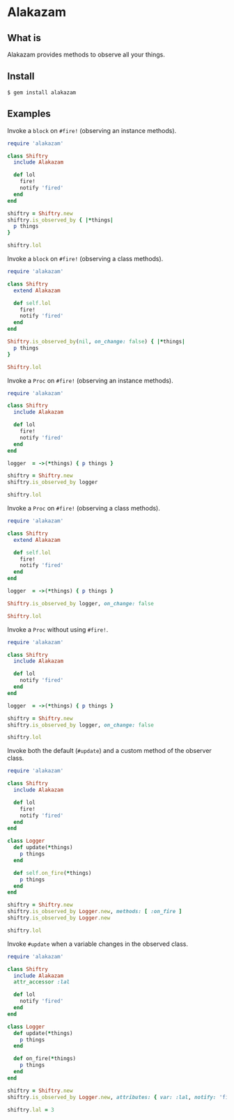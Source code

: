 Alakazam
=========

What is
-------
Alakazam provides methods to observe all your things.

Install
-------
`$ gem install alakazam`

Examples
-------

Invoke a `block` on `#fire!` (observing an instance methods).
```ruby
require 'alakazam'

class Shiftry
  include Alakazam

  def lol
    fire!
    notify 'fired'
  end
end

shiftry = Shiftry.new
shiftry.is_observed_by { |*things|
  p things
}

shiftry.lol
```

Invoke a `block` on `#fire!` (observing a class methods).
```ruby
require 'alakazam'

class Shiftry
  extend Alakazam

  def self.lol
    fire!
    notify 'fired'
  end
end

Shiftry.is_observed_by(nil, on_change: false) { |*things|
  p things
}

Shiftry.lol
```

Invoke a `Proc` on `#fire!` (observing an instance methods).
```ruby
require 'alakazam'

class Shiftry
  include Alakazam

  def lol
    fire!
    notify 'fired'
  end
end

logger  = ->(*things) { p things }

shiftry = Shiftry.new
shiftry.is_observed_by logger

shiftry.lol
```

Invoke a `Proc` on `#fire!` (observing a class methods).
```ruby
require 'alakazam'

class Shiftry
  extend Alakazam

  def self.lol
    fire!
    notify 'fired'
  end
end

logger  = ->(*things) { p things }

Shiftry.is_observed_by logger, on_change: false

Shiftry.lol
```

Invoke a `Proc` without using `#fire!`.
```ruby
require 'alakazam'

class Shiftry
  include Alakazam

  def lol
    notify 'fired'
  end
end

logger  = ->(*things) { p things }

shiftry = Shiftry.new
shiftry.is_observed_by logger, on_change: false

shiftry.lol
```

Invoke both the default (`#update`) and a custom method of the observer class.
```ruby
require 'alakazam'

class Shiftry
  include Alakazam

  def lol
    fire!
    notify 'fired'
  end
end

class Logger
  def update(*things)
    p things
  end

  def self.on_fire(*things)
    p things
  end
end

shiftry = Shiftry.new
shiftry.is_observed_by Logger.new, methods: [ :on_fire ]
shiftry.is_observed_by Logger.new

shiftry.lol
```

Invoke `#update` when a variable changes in the observed class.
```ruby
require 'alakazam'

class Shiftry
  include Alakazam
  attr_accessor :lal

  def lol
    notify 'fired'
  end
end

class Logger
  def update(*things)
    p things
  end

  def on_fire(*things)
    p things
  end
end

shiftry = Shiftry.new
shiftry.is_observed_by Logger.new, attributes: { var: :lal, notify: 'fired' }

shiftry.lal = 3
```